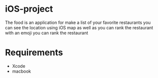 # iOS-project
The food is an application for make a list of your favorite restaurants 
you can see the location using iOS map as well as you can rank the restaurant
with an emoji you can rank the restaurant



# Requirements
* Xcode 
* macbook




